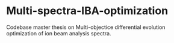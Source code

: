 # Multi-spectra-IBA-optimization
Codebase master thesis on Multi-objectice differential evolution optimization of ion beam analysis spectra.
